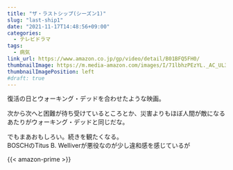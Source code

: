 ```yaml
---
title: "ザ・ラストシップ(シーズン1)"
slug: "last-ship1"
date: "2021-11-17T14:48:56+09:00"
categories:
  - テレビドラマ
tags:
  - 病気
link_url: https://www.amazon.co.jp/gp/video/detail/B01BFQ5FH0/
thumbnailImage: https://m.media-amazon.com/images/I/71lbhzPEzYL._AC_UL320_.jpg
thumbnailImagePosition: left
#draft: true
---
```

復活の日とウォーキング・デッドを合わせたような映画。
<!--more-->
次から次へと困難が待ち受けているところとか、災害よりもほぼ人間が敵になるあたりがウォーキング・デッドと同じだな。

でもまあおもしろい。続きを観たくなる。  
BOSCHのTitus B. Welliverが悪役なのが少し違和感を感じているが

{{< amazon-prime >}}
